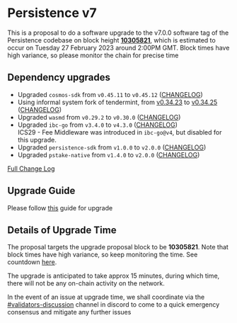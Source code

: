 # Persistence v7

This is a proposal to do a software upgrade to the v7.0.0 software tag of the Persistence codebase on block height **[10305821](https://www.mintscan.io/persistence/blocks/10305821)**, which is estimated to occur on Tuesday 27 February 2023 around 2:00PM GMT. Block times have high variance, so please monitor the chain for precise time

## Dependency upgrades

* Upgraded `cosmos-sdk` from `v0.45.11` to `v0.45.12` ([CHANGELOG](https://github.com/cosmos/cosmos-sdk/blob/v0.45.12/CHANGELOG.md))
* Using informal system fork of tendermint, from [v0.34.23](https://github.com/tendermint/tendermint/tree/v0.34.23) to [v0.34.25](https://github.com/informalsystems/tendermint/tree/v0.34.25) ([CHANGELOG](https://github.com/informalsystems/tendermint/blob/v0.34.25/CHANGELOG.md))
* Upgraded `wasmd` from `v0.29.2` to `v0.30.0` ([CHANGELOG](https://github.com/CosmWasm/wasmd/blob/v0.30.0/CHANGELOG.md))
* Upgraded `ibc-go` from `v3.4.0` to `v4.3.0` ([CHANGELOG](https://github.com/cosmos/ibc-go/blob/v4.3.0/CHANGELOG.md))  
    ICS29 - Fee Middleware was introduced in `ibc-go@v4`, but disabled for this upgrade.
* Upgraded `persistence-sdk` from `v1.0.0` to `v2.0.0` ([CHANGELOG](https://github.com/persistenceOne/persistence-sdk/releases/tag/v2.0.0))
* Upgraded `pstake-native` from `v1.4.0` to `v2.0.0` ([CHANGELOG](https://github.com/persistenceOne/pstake-native/releases/tag/v2.0.0))

[Full Change Log](https://github.com/persistenceOne/persistenceCore/compare/v6.1.0...v7.0.0)

## Upgrade Guide

Please follow [this](https://github.com/persistenceOne/networks/blob/master/core-1/upgrades/v7/guide.md) guide for upgrade

## Details of Upgrade Time

The proposal targets the upgrade proposal block to be **10305821**. Note that block times have high variance, so keep monitoring the time. See countdown [here](https://www.mintscan.io/persistence/blocks/10305821).

The upgrade is anticipated to take approx 15 minutes, during which time, there will not be any on-chain activity on the network.

In the event of an issue at upgrade time, we shall coordinate via the [#validators-discussion](https://discord.gg/hnvDDzRFrV) channel in discord to come to a quick emergency consensus and mitigate any further issues
